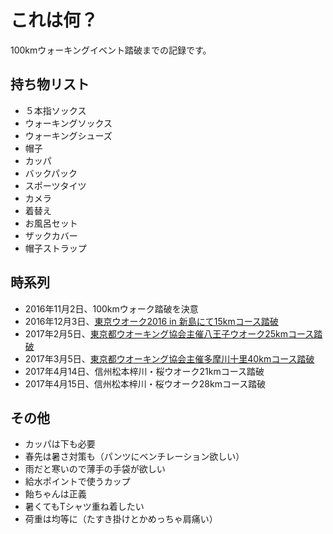 # これは何？
100kmウォーキングイベント踏破までの記録です。  

## 持ち物リスト
- ５本指ソックス
- ウォーキングソックス
- ウォーキングシューズ
- 帽子
- カッパ
- バックパック
- スポーツタイツ
- カメラ
- 着替え
- お風呂セット
- ザックカバー
- 帽子ストラップ

## 時系列
- 2016年11月2日、100kmウォーク踏破を決意
- 2016年12月3日、[東京ウオーク2016 in 新島にて15kmコース踏破](http://www.travel-note.org/kanto/izu-island-walk-in-niijima/)
- 2017年2月5日、[東京都ウオーキング協会主催八王子ウオーク25kmコース踏破](http://www.travel-note.org/kanto/hachiouji-walking/)
- 2017年3月5日、[東京都ウオーキング協会主催多摩川十里40kmコース踏破](http://www.travel-note.org/kanto/tama-walking/)
- 2017年4月14日、信州松本梓川・桜ウオーク21kmコース踏破
- 2017年4月15日、信州松本梓川・桜ウオーク28kmコース踏破

## その他
- カッパは下も必要
- 春先は暑さ対策も（パンツにベンチレーション欲しい）
- 雨だと寒いので薄手の手袋が欲しい
- 給水ポイントで使うカップ
- 飴ちゃんは正義
- 暑くてもTシャツ重ね着したい
- 荷重は均等に（たすき掛けとかめっちゃ肩痛い）
